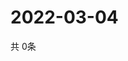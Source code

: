 # 2022-03-04
  共 0条

  <!-- BEGIN -->
  <!-- 最后更新时间Fri Mar 04 2022 12:09:51 GMT+0000 (Coordinated Universal Time) -->
  
  <!-- END -->
  
  